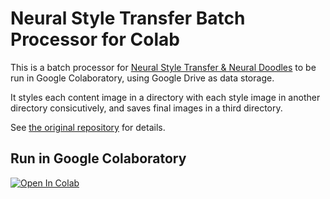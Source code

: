 # Neural Style Transfer Batch Processor for Colab

This is a batch processor for [Neural Style Transfer & Neural Doodles](https://github.com/titu1994/Neural-Style-Transfer) 
to be run in Google Colaboratory, using Google Drive as data storage. 

It styles each content image in a directory with each style image in another directory consicutively, and saves final images in a third directory.

See [the original repository](https://github.com/titu1994/Neural-Style-Transfer) for details.

## Run in Google Colaboratory
[![Open In Colab](https://colab.research.google.com/assets/colab-badge.svg)](https://colab.research.google.com/github/olaviinha/NeuralStyleTransfer-colab/blob/master/NeuralStyleTransfer.ipynb)
